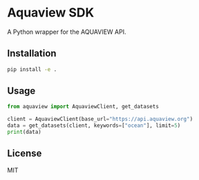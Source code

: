 # Aquaview SDK

A Python wrapper for the AQUAVIEW API.

## Installation
```bash
pip install -e .
```

## Usage
```python
from aquaview import AquaviewClient, get_datasets

client = AquaviewClient(base_url="https://api.aquaview.org")
data = get_datasets(client, keywords=["ocean"], limit=5)
print(data)
```

## License
MIT